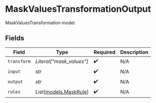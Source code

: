 # MaskValuesTransformationOutput

MaskValuesTransformation model.


## Fields

| Field                                          | Type                                           | Required                                       | Description                                    |
| ---------------------------------------------- | ---------------------------------------------- | ---------------------------------------------- | ---------------------------------------------- |
| `transform`                                    | *Literal["mask_values"]*                       | :heavy_check_mark:                             | N/A                                            |
| `input`                                        | *str*                                          | :heavy_check_mark:                             | N/A                                            |
| `output`                                       | *str*                                          | :heavy_check_mark:                             | N/A                                            |
| `rules`                                        | List[[models.MaskRule](../models/maskrule.md)] | :heavy_check_mark:                             | N/A                                            |
